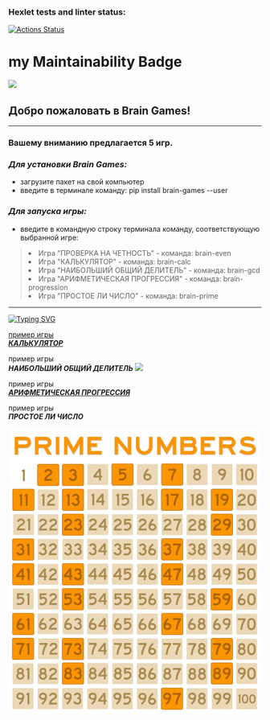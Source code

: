 ### Hexlet tests and linter status:
[![Actions Status](https://github.com/Artem-bav/python-project-49/workflows/hexlet-check/badge.svg)](https://github.com/Artem-bav/python-project-49/actions)
# my Maintainability Badge
<a href="https://codeclimate.com/github/Artem-bav/python-project-49/maintainability"><img src="https://api.codeclimate.com/v1/badges/98b0b72b9f22a6df4b22/maintainability" /></a>


## Добро пожаловать в Brain Games!<br/>
***

### Вашему вниманию предлагается 5 игр.<br/>  

### _*Для установки Brain Games:*_
 + загрузите пакет на свой компьютер<br/>
 + введите в терминале команду: pip install brain-games --user

### _*Для запуска игры:*_<br> 
* введите в командную строку терминала команду, соответствующую выбранной игре:



><li>Игра "ПРОВЕРКА НА ЧЕТНОСТЬ"      - команда: brain-even</li>
><li>Игра "КАЛЬКУЛЯТОР"               - команда: brain-calc</li>
><li>Игра "НАИБОЛЬШИЙ ОБЩИЙ ДЕЛИТЕЛЬ" - команда: brain-gcd</li>
><li>Игра "АРИФМЕТИЧЕСКАЯ ПРОГРЕССИЯ" - команда: brain-progression</li>
><li>Игра "ПРОСТОЕ ЛИ ЧИСЛО"          - команда: brain-prime</li>
***

[![Typing SVG](https://readme-typing-svg.herokuapp.com?color=%2336BCF7&amp;lines=ПРИМЕР%20ИГРЫ%20ПРОВЕРКА%20НА%20ЧЕТНОСТЬ)](https://asciinema.org/a/WxFrv9Vo241nB2lULlV5oZtM6)

[пример игры  
**_КАЛЬКУЛЯТОР_**](https://asciinema.org/a/aa42Ad1igMSTfdZkA4F7z76z8)

пример игры  
**_НАИБОЛЬШИЙ ОБЩИЙ ДЕЛИТЕЛЬ_**
<a href="https://asciinema.org/a/QIXynmNNC8UVCS7KZNCwasKri" target="_blank"><img src="https://asciinema.org/a/QIXynmNNC8UVCS7KZNCwasKri.svg" /></a>

пример игры  
[**_АРИФМЕТИЧЕСКАЯ ПРОГРЕССИЯ_**](https://asciinema.org/a/UKXUKBZbxSxKyiLG4scHgh9QD)


пример игры  
**_ПРОСТОЕ ЛИ ЧИСЛО_**

[![img.png](img.png)](https://asciinema.org/a/SV3Ho4AZLWnUlw4Cytb327eK8)
